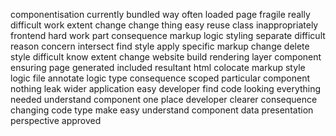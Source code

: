 componentisation currently bundled way often loaded page fragile really difficult work extent change change thing easy reuse class inappropriately frontend hard work part consequence markup logic styling separate difficult reason concern intersect find style apply specific markup change delete style difficult know extent change website build rendering layer component ensuring page generated included resultant html colocate markup style logic file annotate logic type consequence scoped particular component nothing leak wider application easy developer find code looking everything needed understand component one place developer clearer consequence changing code type make easy understand component data presentation perspective approved